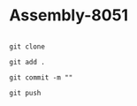 # Assembly-8051
<list>
<code>
git clone
  </code>
 <code>
git add .
  </code>
  <code>
git commit -m "<Message>"
    </code>
    <code>
git push
</code>
</list>
